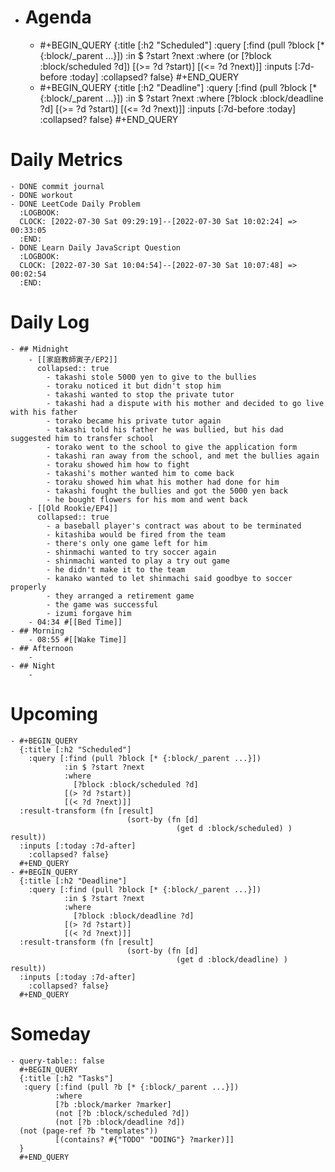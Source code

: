 - # Agenda
	- #+BEGIN_QUERY
	  {:title [:h2 "Scheduled"]
	    :query [:find (pull ?block [* {:block/_parent ...}])
	            :in $ ?start ?next
	            :where
	            (or
	              [?block :block/scheduled ?d])
	            [(>= ?d ?start)]
	            [(<= ?d ?next)]]
	  :inputs [:7d-before :today]
	    :collapsed? false}
	  #+END_QUERY
	- #+BEGIN_QUERY
	  {:title [:h2 "Deadline"]
	    :query [:find (pull ?block [* {:block/_parent ...}])
	            :in $ ?start ?next
	            :where
	              [?block :block/deadline ?d]
	            [(>= ?d ?start)]
	            [(<= ?d ?next)]]
	    :inputs [:7d-before :today]
	    :collapsed? false}
	  #+END_QUERY
# Daily Metrics
	- DONE commit journal
	- DONE workout
	- DONE LeetCode Daily Problem
	  :LOGBOOK:
	  CLOCK: [2022-07-30 Sat 09:29:19]--[2022-07-30 Sat 10:02:24] =>  00:33:05
	  :END:
	- DONE Learn Daily JavaScript Question
	  :LOGBOOK:
	  CLOCK: [2022-07-30 Sat 10:04:54]--[2022-07-30 Sat 10:07:48] =>  00:02:54
	  :END:
# Daily Log
	- ## Midnight
		- [[家庭教師寅子/EP2]]
		  collapsed:: true
			- takashi stole 5000 yen to give to the bullies
			- toraku noticed it but didn't stop him
			- takashi wanted to stop the private tutor
			- takashi had a dispute with his mother and decided to go live with his father
			- torako became his private tutor again
			- takashi told his father he was bullied, but his dad suggested him to transfer school
			- torako went to the school to give the application form
			- takashi ran away from the school, and met the bullies again
			- toraku showed him how to fight
			- takashi's mother wanted him to come back
			- toraku showed him what his mother had done for him
			- takashi fought the bullies and got the 5000 yen back
			- he bought flowers for his mom and went back
		- [[Old Rookie/EP4]]
		  collapsed:: true
			- a baseball player's contract was about to be terminated
			- kitashiba would be fired from the team
			- there's only one game left for him
			- shinmachi wanted to try soccer again
			- shinmachi wanted to play a try out game
			- he didn't make it to the team
			- kanako wanted to let shinmachi said goodbye to soccer properly
			- they arranged a retirement game
			- the game was successful
			- izumi forgave him
		- 04:34 #[[Bed Time]]
	- ## Morning
		- 08:55 #[[Wake Time]]
	- ## Afternoon
		-
	- ## Night
		-
# Upcoming
	- #+BEGIN_QUERY
	  {:title [:h2 "Scheduled"]
	    :query [:find (pull ?block [* {:block/_parent ...}])
	            :in $ ?start ?next
	            :where
	              [?block :block/scheduled ?d]
	            [(> ?d ?start)]
	            [(< ?d ?next)]]
	  :result-transform (fn [result]
	                          (sort-by (fn [d]
	                                     (get d :block/scheduled) ) result))    
	  :inputs [:today :7d-after]
	    :collapsed? false}
	  #+END_QUERY
	- #+BEGIN_QUERY
	  {:title [:h2 "Deadline"]
	    :query [:find (pull ?block [* {:block/_parent ...}])
	            :in $ ?start ?next
	            :where
	              [?block :block/deadline ?d]
	            [(> ?d ?start)]
	            [(< ?d ?next)]]
	  :result-transform (fn [result]
	                          (sort-by (fn [d]
	                                     (get d :block/deadline) ) result))    
	  :inputs [:today :7d-after]
	    :collapsed? false}
	  #+END_QUERY
# Someday
	- query-table:: false
	  #+BEGIN_QUERY
	  {:title [:h2 "Tasks"]
	   :query [:find (pull ?b [* {:block/_parent ...}])
	          :where
	          [?b :block/marker ?marker]
	          (not [?b :block/scheduled ?d])
	          (not [?b :block/deadline ?d])
	  (not (page-ref ?b "templates"))
	          [(contains? #{"TODO" "DOING"} ?marker)]]
	  }
	  #+END_QUERY